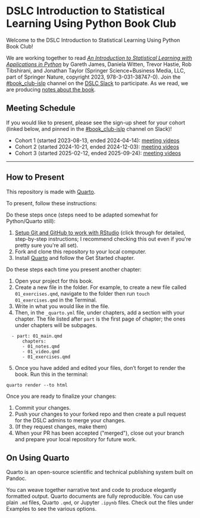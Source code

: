 # DSLC Introduction to Statistical Learning Using Python Book Club

Welcome to the DSLC Introduction to Statistical Learning Using Python Book Club!

We are working together to read [_An Introduction to Statistical Learning with Applications in Python_](https://www.statlearning.com) by Gareth James, Daniela Witten, Trevor Hastie, Rob Tibshirani, and Jonathan Taylor (Springer Science+Business Media, LLC, part of Springer Nature, copyright 2023, 978-3-031-38747-0).
Join the [#book_club-islp](https://dslcio.slack.com/archives/C05K1HJEXFA) channel on the [DSLC Slack](https://dslc.io/join) to participate.
As we read, we are producing [notes about the book](https://r4ds.github.io/bookclub-islp/).

## Meeting Schedule

If you would like to present, please see the sign-up sheet for your cohort (linked below, and pinned in the [#book_club-islp](https://dslcio.slack.com/archives/C05K1HJEXFA) channel on Slack)!

- Cohort 1 (started 2023-08-13, ended 2024-04-14): [meeting videos](https://youtube.com/playlist?list=PL3x6DOfs2NGgqCo62O0lDTcJLvGpyG8_g)
- Cohort 2 (started 2024-10-21, ended 2024-12-03): [meeting videos](https://www.youtube.com/playlist?list=PL3x6DOfs2NGjM52UUBY61QkouibiO3YNP)
- Cohort 3 (started 2025-02-12, ended 2025-09-24): [meeting videos](https://www.youtube.com/playlist?list=PL3x6DOfs2NGgbSNh0UG87rrM-z5LiKLZp)

<hr>

## How to Present

This repository is made with [Quarto](https://quarto.org/).

To present, follow these instructions:

Do these steps once (steps need to be adapted somewhat for Python/Quarto still):

1. [Setup Git and GitHub to work with RStudio](https://github.com/r4ds/bookclub-setup) (click through for detailed, step-by-step instructions; I recommend checking this out even if you're pretty sure you're all set).
2. Fork and clone this repository to your local computer.
3. Install [Quarto](https://quarto.org/docs/get-started/) and follow the Get Started chapter.

Do these steps each time you present another chapter:

1. Open your project for this book.
2. Create a new file in the folder. For example, to create a new file called `01_exercises.qmd`, navigate to the folder then run `touch 01_exercises.qmd` in the Terminal. 
3. Write in what you would like in the file.
4. Then, in the `_quarto.yml` file, under chapters, add a section with your chapter. The file listed after `part` is the first page of chapter; the ones under chapters will be subpages.

```
  - part: 01_main.qmd
      chapters: 
      - 01_notes.qmd
      - 01_video.qmd
      - 01_exercises.qmd
```

5. Once you have added and edited your files, don’t forget to render the book. Run this in the terminal:

```
quarto render --to html
```

Once you are ready to finalize your changes:

1. Commit your changes.
2. Push your changes to your forked repo and then create a pull request for the DSLC admins to merge your changes.
3. (If they request changes, make them)
4. When your PR has been accepted ("merged"), close out your branch and prepare your local repository for future work.

## On Using Quarto

Quarto is an open-source scientific and technical publishing system built on Pandoc.

You can weave together narrative text and code to produce elegantly formatted output. Quarto documents are fully reproducible. You can use plain `.md` files, Quarto `.qmd`, or Jupyter `.ipynb` files. Check out the files under Examples to see the various options.
